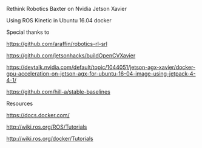 Rethink Robotics Baxter on Nvidia Jetson Xavier

Using ROS Kinetic in Ubuntu 16.04 docker

Special thanks to 

https://github.com/araffin/robotics-rl-srl

https://github.com/jetsonhacks/buildOpenCVXavier

https://devtalk.nvidia.com/default/topic/1044051/jetson-agx-xavier/docker-gpu-acceleration-on-jetson-agx-for-ubuntu-16-04-image-using-jetpack-4-4-1/

https://github.com/hill-a/stable-baselines

Resources

https://docs.docker.com/

http://wiki.ros.org/ROS/Tutorials

http://wiki.ros.org/docker/Tutorials
